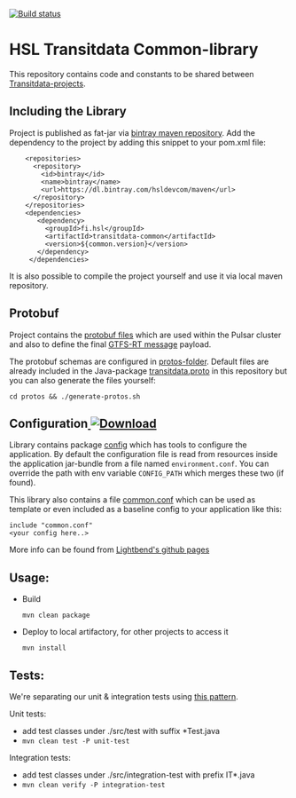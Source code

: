 [![Build status](https://github.com/HSLdevcom/transitdata-common/actions/workflows/test-and-build.yml/badge.svg)](https://github.com/HSLdevcom/transitdata-common/actions/workflows/test-and-build.yml)

# HSL Transitdata Common-library

This repository contains code and constants to be shared between [Transitdata-projects](https://github.com/HSLdevcom/transitdata).


## Including the Library

Project is published as fat-jar via [bintray maven repository](https://bintray.com/hsldevcom/maven/transitdata-common).
Add the dependency to the project by adding this snippet to your pom.xml file:

```
    <repositories>
      <repository>
        <id>bintray</id>
        <name>bintray</name>
        <url>https://dl.bintray.com/hsldevcom/maven</url>
      </repository>
    </repositories>
    <dependencies>
       <dependency>
         <groupId>fi.hsl</groupId>
         <artifactId>transitdata-common</artifactId>
         <version>${common.version}</version>
       </dependency>
     </dependencies>
```   


It is also possible to compile the project yourself and use it via local maven repository.


## Protobuf

Project contains the [protobuf files](https://developers.google.com/protocol-buffers/)
which are used within the Pulsar cluster and also to define the final
[GTFS-RT message](https://developers.google.com/transit/gtfs-realtime/gtfs-realtime-proto) payload.

The protobuf schemas are configured in [protos-folder](/protos).
Default files are already included in the Java-package [transitdata.proto](src/main/java/fi/hsl/common/transitdata/proto)
in this repository but you can also generate the files yourself:

 `cd protos && ./generate-protos.sh`   


## Configuration[ ![Download](https://api.bintray.com/packages/hsldevcom/maven/transitdata-common/images/download.svg) ](https://bintray.com/hsldevcom/maven/transitdata-common/_latestVersion)

Library contains package [config](src/main/java/fi/hsl/common/config) which has tools to configure the application.
By default the configuration file is read from resources inside the application jar-bundle from a file named `environment.conf`.
You can override the path with env variable `CONFIG_PATH` which merges these two (if found).

This library also contains a file [common.conf](src/main/resources/common.conf) which can be used as template or even
included as a baseline config to your application like this:

  `include "common.conf"`   
  `<your config here..>`   


More info can be found from [Lightbend's github pages](https://github.com/lightbend/config)

## Usage:

- Build

  `mvn clean package`

- Deploy to local artifactory, for other projects to access it

  `mvn install`


## Tests:

We're separating our unit & integration tests using [this pattern](https://www.petrikainulainen.net/programming/maven/integration-testing-with-maven/).

Unit tests:

- add test classes under ./src/test with suffix *Test.java
- `mvn clean test -P unit-test`   

Integration tests:

- add test classes under ./src/integration-test with prefix IT*.java
- `mvn clean verify -P integration-test`   
